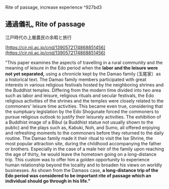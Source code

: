 Rite of passage, increase experience ^927bd3

## 通過儀礼, Rite of passage

江戸時代の上層農民の余暇と旅行

[https://cir.nii.ac.jp/crid/1390572174868851456](https://cir.nii.ac.jp/crid/1390572174868851456)

"This paper examines the aspects of travelling in a rural community and the meaning of leisure in the Edo period when the **labor and the leisure were not yet separated,** using a chronicle kept by the Damao family (玉尾家）as a historical text. The Damao family members participated with great interests in various religious festivals hosted by the neighboring shrines and the Buddhist temples. Differing from the modern time divided into two area such as labor and leisure, religious rituals and secular festivals, the Edo religious activities of the shrines and the temples were closely related to the commoners' leisure time activities. This became even true, considering that the sumptuary legislation by the Edo Shogunate forced the commoners to pursue religious outlook to justify their leisurely activities. The exhibition of a Buddhist image of a Bibul (a Buddhist statue not usually shown to the public) and the plays such as, Kabuki, Noh, and Sumo, all offered enjoying and refreshing moments to the commoners before they returned to the daily routine. The Damao family made it their ritual to visit the Ise Shrine, the most popular attraction site, during the childhood accompanying the father or brothers. Especially in the case of a male heir of the family upon reaching the age of thirty, he would leave the hometown going on a long-distance trip. This custom was to offer him a golden opportunity to experience human relationship beyond the locality and to broaden his views on worldly businesses. As shown from the Damaos case, **a long-distance trip of the Edo period was considered to be important rite of passage which an individual should go through in his life."**